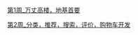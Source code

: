 [第1周_万丈高楼，地基首要](./docs/10架构师直通车/第1周_万丈高楼，地基首要.md)

[第2周_分类，推荐，搜索，评价，购物车开发](./docs/10架构师直通车/第2周_分类，推荐，搜索，评价，购物车开发.md)

